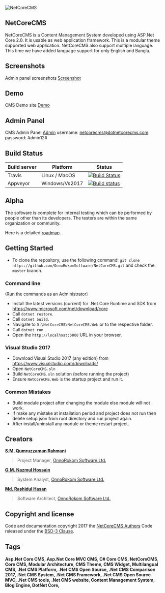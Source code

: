 ![NetCoreCMS](https://raw.githubusercontent.com/OnnorokomSoftware/NetCoreCMS/master/NetCoreCMS.Web/wwwroot/NetCoreCMS-full-logo.png)
## NetCoreCMS
NetCoreCMS is a Content Management System developed using ASP.Net Core 2.0. It is usable as web application framework. This is a modular theme supported web application. NetCoreCMS also support multiple language. This time we have added language support for only English and Bangla.  
## Screenshots
Admin panel screenshots [Screenshot](https://github.com/OnnoRokomSoftware/NetCoreCMS/blob/master/Screenshots.md)

## Demo
CMS Demo site [Demo](http://demo.dotnetcorecms.org)

## Admin Panel
CMS Admin Panel [Admin](http://demo.dotnetcorecms.org/admin)
username: netcorecms@dotnetcorecms.com
password: Admin12#

## Build Status
| Build server| Platform       | Status      |
|-------------|----------------|-------------|
|Travis       | Linux / MacOS  |[![Build Status](https://travis-ci.org/OnnoRokomSoftware/NetCoreCMS.svg?branch=master)](https://travis-ci.org/OnnoRokomSoftware/NetCoreCMS) |
|Appveyor      | Windows/Vs2017 |[![Build status](https://ci.appveyor.com/api/projects/status/59vf48ehnbd3m7bf?svg=true)](https://ci.appveyor.com/project/OnnoRokomSoftware/netcorecms/branch/master)|

## Alpha

The software is complete for internal testing which can be performed by people other than its developers. The testers are within the same organization or community. 

Here is a detailed [roadmap](https://github.com/OnnoRokomSoftware/NetCoreCMS/wiki/Roadmap).

## Getting Started

- To clone the repository, use the following command: 
`git clone https://github.com/OnnoRokomSoftware/NetCoreCMS.git` 
and check the `master` branch. 

### Command line
(Run the commands as an Administrator)

- Install the latest versions (current) for .Net Core Runtime and SDK from https://www.microsoft.com/net/download/core
- Call `dotnet restore`.
- Call `dotnet build`.
- Navigate to `D:\NetCoreCMS\NetCoreCMS.Web` or to the respective folder. 
- Call `dotnet run`.
- Open the `http://localhost:5000` URL in your browser.

### Visual Studio 2017

- Download Visual Studio 2017 (any edition) from https://www.visualstudio.com/downloads/
- Open `NetCoreCMS.sln`
- Build `NetCoreCMS.sln` solution (before running the project)
- Ensure `NetCoreCMS.Web` is the startup project and run it.

### Common Mistakes
- Build module project after changing the module else module will not work.
- If make any mistake at installation period and project does not run then delete setup.json from root directory and run project again.
- After install/uninstall any module or theme restart project.

 
## Creators

[**S.M. Qumruzzaman Rahmani**](http://byronbd.com)
> Project Manager, [OnnoRokom Software Ltd.](https://onnorokomsoftware.com)

[**G.M. Nazmul Hossain**](http://gmnazmul.com)
> System Analyst, [OnnoRokom Software Ltd.](https://onnorokomsoftware.com)

[**Md. Rashidul Hasan**](http://masums.com)
> Software Architect, [OnnoRokom Software Ltd.](https://onnorokomsoftware.com)


## Copyright and license

Code and documentation copyright 2017 the [NetCoreCMS Authors](http://onnorokomsoftware.com) Code released under the [BSD-3 Clause](https://github.com/OnnoRokomSoftware/NetCoreCMS/blob/master/LICENSE).

## Tags
#### Asp.Net Core CMS, Asp.Net Core MVC CMS, C# Core CMS, NetCoreCMS, Core CMS, Modular Architecture, CMS Theme, CMS Widget, Multilangual CMS, .Net CMS Platform, .Net CMS Open Source, .Net CMS Comparison 2017, .Net CMS System, .Net CMS Framework, .Net CMS Open Source MVC, .Net CMS tools, .Net CMS website, Content Management System, Blog Engine, DotNet Core,

